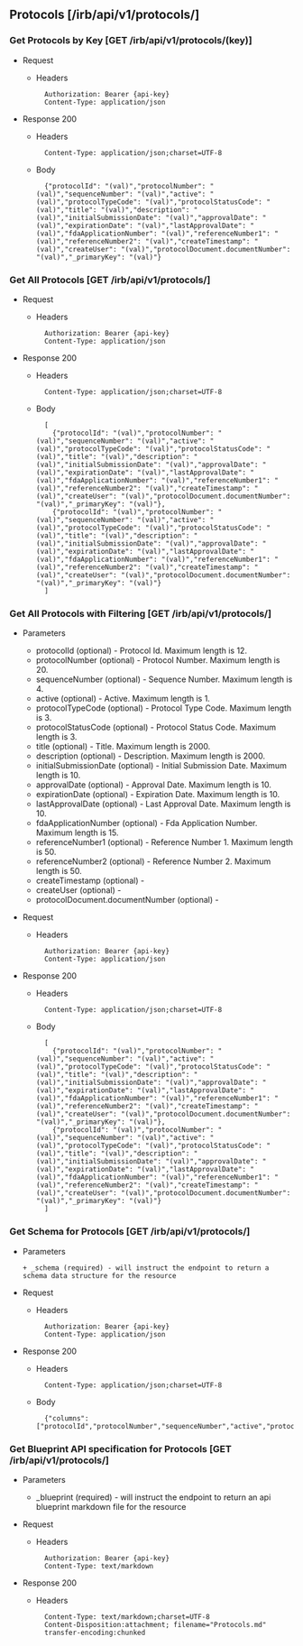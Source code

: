 ## Protocols [/irb/api/v1/protocols/]

### Get Protocols by Key [GET /irb/api/v1/protocols/(key)]
	 
+ Request

    + Headers

            Authorization: Bearer {api-key}
            Content-Type: application/json

+ Response 200
    + Headers

            Content-Type: application/json;charset=UTF-8

    + Body
    
            {"protocolId": "(val)","protocolNumber": "(val)","sequenceNumber": "(val)","active": "(val)","protocolTypeCode": "(val)","protocolStatusCode": "(val)","title": "(val)","description": "(val)","initialSubmissionDate": "(val)","approvalDate": "(val)","expirationDate": "(val)","lastApprovalDate": "(val)","fdaApplicationNumber": "(val)","referenceNumber1": "(val)","referenceNumber2": "(val)","createTimestamp": "(val)","createUser": "(val)","protocolDocument.documentNumber": "(val)","_primaryKey": "(val)"}

### Get All Protocols [GET /irb/api/v1/protocols/]
	 
+ Request

    + Headers

            Authorization: Bearer {api-key}
            Content-Type: application/json

+ Response 200
    + Headers

            Content-Type: application/json;charset=UTF-8

    + Body
    
            [
              {"protocolId": "(val)","protocolNumber": "(val)","sequenceNumber": "(val)","active": "(val)","protocolTypeCode": "(val)","protocolStatusCode": "(val)","title": "(val)","description": "(val)","initialSubmissionDate": "(val)","approvalDate": "(val)","expirationDate": "(val)","lastApprovalDate": "(val)","fdaApplicationNumber": "(val)","referenceNumber1": "(val)","referenceNumber2": "(val)","createTimestamp": "(val)","createUser": "(val)","protocolDocument.documentNumber": "(val)","_primaryKey": "(val)"},
              {"protocolId": "(val)","protocolNumber": "(val)","sequenceNumber": "(val)","active": "(val)","protocolTypeCode": "(val)","protocolStatusCode": "(val)","title": "(val)","description": "(val)","initialSubmissionDate": "(val)","approvalDate": "(val)","expirationDate": "(val)","lastApprovalDate": "(val)","fdaApplicationNumber": "(val)","referenceNumber1": "(val)","referenceNumber2": "(val)","createTimestamp": "(val)","createUser": "(val)","protocolDocument.documentNumber": "(val)","_primaryKey": "(val)"}
            ]

### Get All Protocols with Filtering [GET /irb/api/v1/protocols/]
    
+ Parameters

    + protocolId (optional) - Protocol Id. Maximum length is 12.
    + protocolNumber (optional) - Protocol Number. Maximum length is 20.
    + sequenceNumber (optional) - Sequence Number. Maximum length is 4.
    + active (optional) - Active. Maximum length is 1.
    + protocolTypeCode (optional) - Protocol Type Code. Maximum length is 3.
    + protocolStatusCode (optional) - Protocol Status Code. Maximum length is 3.
    + title (optional) - Title. Maximum length is 2000.
    + description (optional) - Description. Maximum length is 2000.
    + initialSubmissionDate (optional) - Initial Submission Date. Maximum length is 10.
    + approvalDate (optional) - Approval Date. Maximum length is 10.
    + expirationDate (optional) - Expiration Date. Maximum length is 10.
    + lastApprovalDate (optional) - Last Approval Date. Maximum length is 10.
    + fdaApplicationNumber (optional) - Fda Application Number. Maximum length is 15.
    + referenceNumber1 (optional) - Reference Number 1. Maximum length is 50.
    + referenceNumber2 (optional) - Reference Number 2. Maximum length is 50.
    + createTimestamp (optional) - 
    + createUser (optional) - 
    + protocolDocument.documentNumber (optional) - 

            
+ Request

    + Headers

            Authorization: Bearer {api-key}
            Content-Type: application/json 

+ Response 200
    + Headers

            Content-Type: application/json;charset=UTF-8

    + Body
    
            [
              {"protocolId": "(val)","protocolNumber": "(val)","sequenceNumber": "(val)","active": "(val)","protocolTypeCode": "(val)","protocolStatusCode": "(val)","title": "(val)","description": "(val)","initialSubmissionDate": "(val)","approvalDate": "(val)","expirationDate": "(val)","lastApprovalDate": "(val)","fdaApplicationNumber": "(val)","referenceNumber1": "(val)","referenceNumber2": "(val)","createTimestamp": "(val)","createUser": "(val)","protocolDocument.documentNumber": "(val)","_primaryKey": "(val)"},
              {"protocolId": "(val)","protocolNumber": "(val)","sequenceNumber": "(val)","active": "(val)","protocolTypeCode": "(val)","protocolStatusCode": "(val)","title": "(val)","description": "(val)","initialSubmissionDate": "(val)","approvalDate": "(val)","expirationDate": "(val)","lastApprovalDate": "(val)","fdaApplicationNumber": "(val)","referenceNumber1": "(val)","referenceNumber2": "(val)","createTimestamp": "(val)","createUser": "(val)","protocolDocument.documentNumber": "(val)","_primaryKey": "(val)"}
            ]
			
### Get Schema for Protocols [GET /irb/api/v1/protocols/]
	                                          
+ Parameters

      + _schema (required) - will instruct the endpoint to return a schema data structure for the resource
      
+ Request

    + Headers

            Authorization: Bearer {api-key}
            Content-Type: application/json

+ Response 200
    + Headers

            Content-Type: application/json;charset=UTF-8

    + Body
    
            {"columns":["protocolId","protocolNumber","sequenceNumber","active","protocolTypeCode","protocolStatusCode","title","description","initialSubmissionDate","approvalDate","expirationDate","lastApprovalDate","fdaApplicationNumber","referenceNumber1","referenceNumber2","createTimestamp","createUser","protocolDocument.documentNumber"],"primaryKey":"protocolId"}
		
### Get Blueprint API specification for Protocols [GET /irb/api/v1/protocols/]
	 
+ Parameters

     + _blueprint (required) - will instruct the endpoint to return an api blueprint markdown file for the resource
                 
+ Request

    + Headers

            Authorization: Bearer {api-key}
            Content-Type: text/markdown

+ Response 200
    + Headers

            Content-Type: text/markdown;charset=UTF-8
            Content-Disposition:attachment; filename="Protocols.md"
            transfer-encoding:chunked

